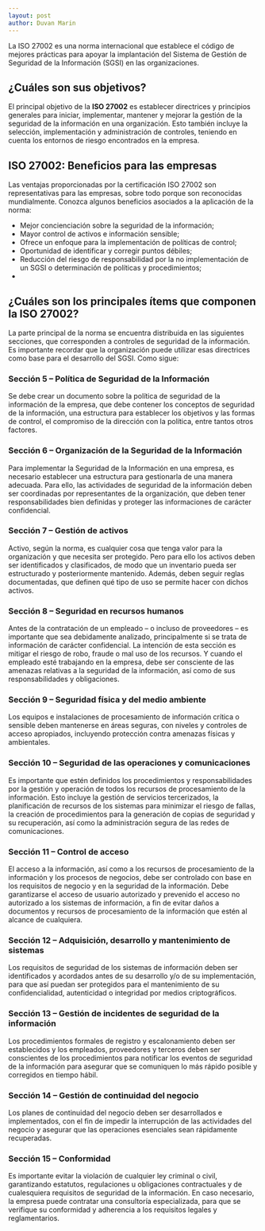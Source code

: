 ```yaml
---
layout: post
author: Duvan Marin
---
```


La ISO 27002 es una norma internacional que establece el código de mejores prácticas para apoyar la implantación del Sistema de Gestión de Seguridad de la Información (SGSI) en las organizaciones.

## ¿Cuáles son sus objetivos?

El principal objetivo de la **ISO 27002** es establecer directrices y principios generales para iniciar, implementar, mantener y mejorar la gestión de la seguridad de la información en una organización. Esto también incluye la selección, implementación y administración de controles, teniendo en cuenta los entornos de riesgo encontrados en la empresa.

## ISO 27002: Beneficios para las empresas

Las ventajas proporcionadas por la certificación ISO 27002 son representativas para las empresas, sobre todo porque son reconocidas mundialmente. Conozca algunos beneficios asociados a la aplicación de la norma:

-   Mejor concienciación sobre la seguridad de la información;
-   Mayor control de activos e información sensible;
-   Ofrece un enfoque para la implementación de políticas de control;
-   Oportunidad de identificar y corregir puntos débiles;
-   Reducción del riesgo de responsabilidad por la no implementación de un SGSI o determinación de políticas y procedimientos;
- 
## ¿Cuáles son los principales ítems que componen la ISO 27002?

La parte principal de la norma se encuentra distribuida en las siguientes secciones, que corresponden a controles de seguridad de la información. Es importante recordar que la organización puede utilizar esas directrices como base para el desarrollo del SGSI. Como sigue:

### Sección 5 – Política de Seguridad de la Información

Se debe crear un documento sobre la política de seguridad de la información de la empresa, que debe contener los conceptos de seguridad de la información, una estructura para establecer los objetivos y las formas de control, el compromiso de la dirección con la política, entre tantos otros factores.

### Sección 6 – Organización de la Seguridad de la Información

Para implementar la Seguridad de la Información en una empresa, es necesario establecer una estructura para gestionarla de una manera adecuada. Para ello, las actividades de seguridad de la información deben ser coordinadas por representantes de la organización, que deben tener responsabilidades bien definidas y proteger las informaciones de carácter confidencial.

### Sección 7 – Gestión de activos

Activo, según la norma, es cualquier cosa que tenga valor para la organización y que necesita ser protegido. Pero para ello los activos deben ser identificados y clasificados, de modo que un inventario pueda ser estructurado y posteriormente mantenido. Además, deben seguir reglas documentadas, que definen qué tipo de uso se permite hacer con dichos activos.

### Sección 8 – Seguridad en recursos humanos

Antes de la contratación de un empleado – o incluso de proveedores – es importante que sea debidamente analizado, principalmente si se trata de información de carácter confidencial. La intención de esta sección es mitigar el riesgo de robo, fraude o mal uso de los recursos. Y cuando el empleado esté trabajando en la empresa, debe ser consciente de las amenazas relativas a la seguridad de la información, así como de sus responsabilidades y obligaciones.

### Sección 9 – Seguridad física y del medio ambiente

Los equipos e instalaciones de procesamiento de información crítica o sensible deben mantenerse en áreas seguras, con niveles y controles de acceso apropiados, incluyendo protección contra amenazas físicas y ambientales.

### Sección 10 – Seguridad de las operaciones y comunicaciones

Es importante que estén definidos los procedimientos y responsabilidades por la gestión y operación de todos los recursos de procesamiento de la información. Esto incluye la gestión de servicios tercerizados, la planificación de recursos de los sistemas para minimizar el riesgo de fallas, la creación de procedimientos para la generación de copias de seguridad y su recuperación, así como la administración segura de las redes de comunicaciones.

### Sección 11 – Control de acceso

El acceso a la información, así como a los recursos de procesamiento de la información y los procesos de negocios, debe ser controlado con base en los requisitos de negocio y en la seguridad de la información. Debe garantizarse el acceso de usuario autorizado y prevenido el acceso no autorizado a los sistemas de información, a fin de evitar daños a documentos y recursos de procesamiento de la información que estén al alcance de cualquiera.

### Sección 12 – Adquisición, desarrollo y mantenimiento de sistemas

Los requisitos de seguridad de los sistemas de información deben ser identificados y acordados antes de su desarrollo y/o de su implementación, para que así puedan ser protegidos para el mantenimiento de su confidencialidad, autenticidad o integridad por medios criptográficos.

### Sección 13 – Gestión de incidentes de seguridad de la información

Los procedimientos formales de registro y escalonamiento deben ser establecidos y los empleados, proveedores y terceros deben ser conscientes de los procedimientos para notificar los eventos de seguridad de la información para asegurar que se comuniquen lo más rápido posible y corregidos en tiempo hábil.

### Sección 14 – Gestión de continuidad del negocio

Los planes de continuidad del negocio deben ser desarrollados e implementados, con el fin de impedir la interrupción de las actividades del negocio y asegurar que las operaciones esenciales sean rápidamente recuperadas.

### Sección 15 – Conformidad

Es importante evitar la violación de cualquier ley criminal o civil, garantizando estatutos, regulaciones u obligaciones contractuales y de cualesquiera requisitos de seguridad de la información. En caso necesario, la empresa puede contratar una consultoría especializada, para que se verifique su conformidad y adherencia a los requisitos legales y reglamentarios.